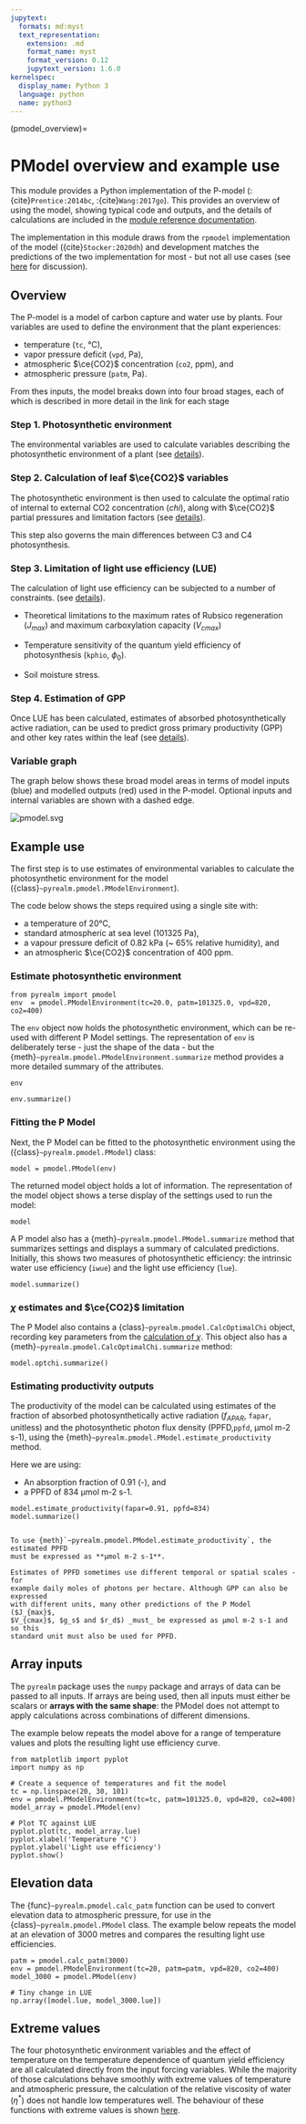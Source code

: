 ```yaml
---
jupytext:
  formats: md:myst
  text_representation:
    extension: .md
    format_name: myst
    format_version: 0.12
    jupytext_version: 1.6.0
kernelspec:
  display_name: Python 3
  language: python
  name: python3
---
```


(pmodel_overview)=
# PModel overview and example use

This module provides a Python implementation of the P-model
(:{cite}`Prentice:2014bc`, :{cite}`Wang:2017go`). This provides an overview of
using the model, showing typical code and outputs, and the details of
calculations are included in the [module reference documentation](pmodel_reference).

The implementation in this module draws from the `rpmodel` implementation of the
model ({cite}`Stocker:2020dh`) and development matches the predictions of the
two implementation for most - but not all use cases (see [here](rpmodel)
for discussion).

## Overview

The P-model is a model of carbon capture and water use by plants. Four 
variables are used to define the environment that the plant experiences:

- temperature (`tc`, °C),
- vapor pressure deficit (`vpd`, Pa),
- atmospheric $\ce{CO2}$ concentration (`co2`, ppm), and
- atmospheric pressure (`patm`, Pa).

From thes inputs, the model breaks down into four broad stages, each of which 
is described in more detail in the link for each stage


### Step 1. Photosynthetic environment

The environmental variables are used to calculate variables describing the
photosynthetic environment of a plant (see
[details](photosynthetic_environment)).

### Step 2. Calculation of leaf $\ce{CO2}$ variables

The photosynthetic environment is then used to calculate the optimal ratio of
internal to external CO2 concentration ($chi$), along with $\ce{CO2}$ partial
pressures and limitation factors (see [details](optimal_chi)). 
   
This step also governs the main differences between C3 and C4 photosynthesis.

### Step 3. Limitation of light use efficiency (LUE)

The calculation of light use efficiency can be subjected to a number of
constraints. (see [details](lue_limitation)). 

* Theoretical limitations to the maximum rates of Rubsico regeneration
   ($J_{max}$) and maximum carboxylation capacity ($V_{cmax}$)

* Temperature sensitivity of the quantum yield efficiency of photosynthesis
(`kphio`, $\phi_0$). 

* Soil moisture stress. 

### Step 4. Estimation of GPP

Once LUE has been calculated, estimates of absorbed photosynthetically active
radiation, can be used to predict gross primary productivity (GPP) and other key
rates within the leaf (see [details](estimating-productivity)).

### Variable graph

The graph below shows these broad model areas in terms of model inputs (blue)
and modelled outputs (red) used in the P-model. Optional inputs and internal
variables are shown with a dashed edge.

![pmodel.svg](pmodel.svg)

## Example use

The first step is to use estimates of environmental variables to calculate the
photosynthetic environment for the model ({class}`~pyrealm.pmodel.PModelEnvironment`). 

The code below shows the steps required using a single site with:

   * a temperature of 20°C,
   * standard atmospheric at sea level (101325 Pa),
   * a vapour pressure deficit of 0.82 kPa (~ 65% relative humidity), and
   * an atmospheric $\ce{CO2}$ concentration of 400 ppm.

### Estimate photosynthetic environment

```{code-cell} ipython3
from pyrealm import pmodel
env  = pmodel.PModelEnvironment(tc=20.0, patm=101325.0, vpd=820, co2=400)
```

The `env` object now holds the photosynthetic environment, which can be re-used 
with different P Model settings. The representation of `env` is deliberately 
terse - just the shape of the data - but the 
{meth}`~pyrealm.pmodel.PModelEnvironment.summarize` method provides a 
more detailed summary of the attributes.  

```{code-cell} ipython3
env
```

```{code-cell} ipython3
env.summarize()
```

### Fitting the P Model

Next, the P Model can be fitted to the photosynthetic environment using the
({class}`~pyrealm.pmodel.PModel`) class:

```{code-cell} ipython3
model = pmodel.PModel(env)
```

The returned model object holds a lot of information. The representation of the
model object shows a terse display of the settings used to run the model:

```{code-cell} ipython3
model
```

A P model also has a {meth}`~pyrealm.pmodel.PModel.summarize` method 
that summarizes settings and displays a summary of calculated predictions.
Initially, this shows two measures of photosynthetic efficiency: the intrinsic 
water use efficiency (``iwue``) and the light use efficiency (``lue``).

```{code-cell} ipython3
model.summarize()
```

### $\chi$ estimates and $\ce{CO2}$ limitation

The P Model also contains a {class}`~pyrealm.pmodel.CalcOptimalChi` object,
recording key parameters from the [calculation of $\chi$](optimal_chi). This
object also has a {meth}`~pyrealm.pmodel.CalcOptimalChi.summarize` method:

```{code-cell} ipython3
model.optchi.summarize()
```

### Estimating productivity outputs

The productivity of the model can be calculated using estimates of the fraction
of absorbed photosynthetically active radiation ($f_{APAR}$, `fapar`, unitless)
and the photosynthetic photon flux density (PPFD,`ppfd`, µmol m-2 s-1), using the
{meth}`~pyrealm.pmodel.PModel.estimate_productivity` method. 

Here we are using:

* An absorption fraction of 0.91 (-), and
* a PPFD of 834 µmol m-2 s-1.

```{code-cell} ipython3
model.estimate_productivity(fapar=0.91, ppfd=834)
model.summarize()
```

```{warning}

To use {meth}`~pyrealm.pmodel.PModel.estimate_productivity`, the estimated PPFD
must be expressed as **µmol m-2 s-1**.

Estimates of PPFD sometimes use different temporal or spatial scales - for
example daily moles of photons per hectare. Although GPP can also be expressed
with different units, many other predictions of the P Model ($J_{max}$,
$V_{cmax}$, $g_s$ and $r_d$) _must_ be expressed as µmol m-2 s-1 and so this
standard unit must also be used for PPFD.
```

## Array inputs

The `pyrealm` package uses the `numpy` package and arrays 
of data can be passed to all inputs. If arrays are being used, then all inputs
must either be scalars or **arrays with the same shape**: the PModel does not
attempt to apply calculations across combinations of different dimensions.

The example below repeats the model above for a range of temperature values and
plots the resulting light use efficiency curve.

```{code-cell} ipython3
from matplotlib import pyplot
import numpy as np

# Create a sequence of temperatures and fit the model
tc = np.linspace(20, 30, 101)
env = pmodel.PModelEnvironment(tc=tc, patm=101325.0, vpd=820, co2=400)
model_array = pmodel.PModel(env)

# Plot TC against LUE
pyplot.plot(tc, model_array.lue)
pyplot.xlabel('Temperature °C')
pyplot.ylabel('Light use efficiency')
pyplot.show()
```

## Elevation data

The {func}`~pyrealm.pmodel.calc_patm` function can be used to convert elevation
data to atmospheric pressure, for use in the {class}`~pyrealm.pmodel.PModel`
class. The example below repeats the model at an elevation of 3000 metres and
compares the resulting light use efficiencies.



```{code-cell} ipython3
patm = pmodel.calc_patm(3000)
env = pmodel.PModelEnvironment(tc=20, patm=patm, vpd=820, co2=400)
model_3000 = pmodel.PModel(env)

# Tiny change in LUE
np.array([model.lue, model_3000.lue])
```


## Extreme values

The four photosynthetic environment variables and the effect of temperature
on the temperature dependence of quantum yield efficiency are all calculated
directly from the input forcing variables. While the majority of those calculations
behave smoothly with extreme values of temperature and atmospheric pressure, 
the calculation of the relative viscosity of water ($\eta^*$) does not handle
low temperatures well. The behaviour of these functions with extreme values
is shown [here](extreme_values).
